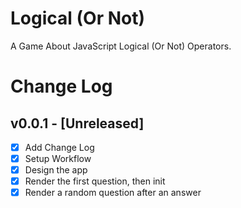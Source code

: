 # Logical (Or Not)

A Game About JavaScript Logical (Or Not) Operators.

# Change Log

## v0.0.1 - [Unreleased]

* [x] Add Change Log
* [x] Setup Workflow
* [x] Design the app
* [x] Render the first question, then init
* [x] Render a random question after an answer
